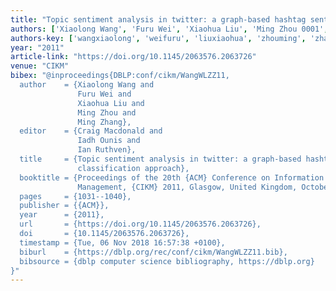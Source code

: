 ```yaml
---
title: "Topic sentiment analysis in twitter: a graph-based hashtag sentiment classification approach"
authors: ['Xiaolong Wang', 'Furu Wei', 'Xiaohua Liu', 'Ming Zhou 0001', 'Ming Zhang 0004']
authors-key: ['wangxiaolong', 'weifuru', 'liuxiaohua', 'zhouming', 'zhangming']
year: "2011"
article-link: "https://doi.org/10.1145/2063576.2063726"
venue: "CIKM"
bibex: "@inproceedings{DBLP:conf/cikm/WangWLZZ11,
  author    = {Xiaolong Wang and
               Furu Wei and
               Xiaohua Liu and
               Ming Zhou and
               Ming Zhang},
  editor    = {Craig Macdonald and
               Iadh Ounis and
               Ian Ruthven},
  title     = {Topic sentiment analysis in twitter: a graph-based hashtag sentiment
               classification approach},
  booktitle = {Proceedings of the 20th {ACM} Conference on Information and Knowledge
               Management, {CIKM} 2011, Glasgow, United Kingdom, October 24-28, 2011},
  pages     = {1031--1040},
  publisher = {{ACM}},
  year      = {2011},
  url       = {https://doi.org/10.1145/2063576.2063726},
  doi       = {10.1145/2063576.2063726},
  timestamp = {Tue, 06 Nov 2018 16:57:38 +0100},
  biburl    = {https://dblp.org/rec/conf/cikm/WangWLZZ11.bib},
  bibsource = {dblp computer science bibliography, https://dblp.org}
}"
---
```


